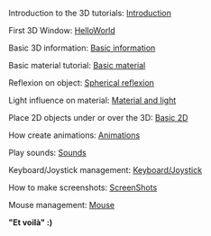 Introduction to the 3D tutorials: [Introduction](Introduction.md)

First 3D Window: [HelloWorld](HelloWorld/HelloWorld.md)

Basic 3D information: [Basic information](3D/BasicInformation.md)

Basic material tutorial: [Basic material](Render/Material.md)

Reflexion on object: [Spherical reflexion](Render/MaterialReflection.md) 

Light influence on material: [Material and light](Render/MaterialLight.md)

Place 2D objects under or over the 3D: [Basic 2D](2D/OverAndUnder3D.md)

How create animations: [Animations](Animations/Animations.md)

Play sounds: [Sounds](Sound/Sound.md)

Keyboard/Joystick management: [Keyboard/Joystick](UserInteraction/KeyboardJoystickControl.md)

How to make screenshots: [ScreenShots](Misc/ScreenShot.md)

Mouse management: [Mouse](UserInteraction/MouseInteraction.md)

**"Et voilà" :)**
